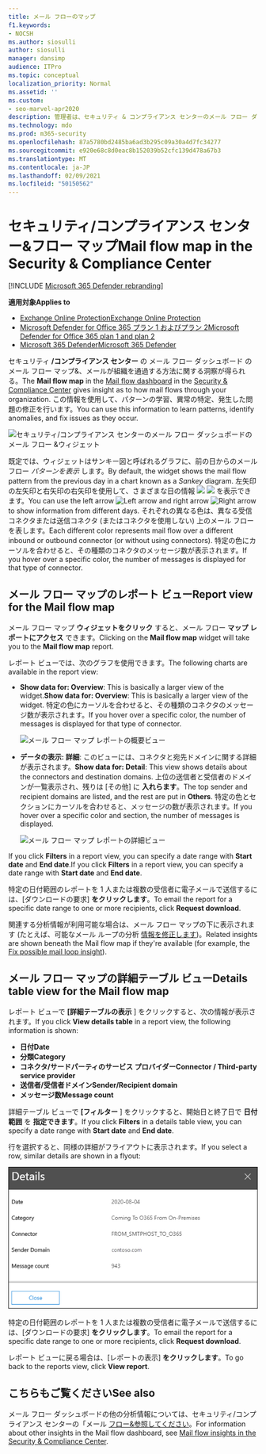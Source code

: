 ```yaml
---
title: メール フローのマップ
f1.keywords:
- NOCSH
ms.author: siosulli
author: siosulli
manager: dansimp
audience: ITPro
ms.topic: conceptual
localization_priority: Normal
ms.assetid: ''
ms.custom:
- seo-marvel-apr2020
description: 管理者は、セキュリティ & コンプライアンス センターのメール フロー ダッシュボードでメール フロー マップを使用して、コネクタを使用したりコネクタを使用せずに組織とメールがどのように流れるのかについて視覚化および追跡する方法を学習できます。
ms.technology: mdo
ms.prod: m365-security
ms.openlocfilehash: 87a5780bd2485ba6ad3b295c09a30a4d7fc34277
ms.sourcegitcommit: e920e68c8d0eac8b152039b52cfc139d478a67b3
ms.translationtype: MT
ms.contentlocale: ja-JP
ms.lasthandoff: 02/09/2021
ms.locfileid: "50150562"
---
```

# <a name="mail-flow-map-in-the-security--compliance-center"></a><span data-ttu-id="3a7bc-103">セキュリティ/コンプライアンス センター&フロー マップ</span><span class="sxs-lookup"><span data-stu-id="3a7bc-103">Mail flow map in the Security & Compliance Center</span></span>

[!INCLUDE [Microsoft 365 Defender rebranding](../includes/microsoft-defender-for-office.md)]

<span data-ttu-id="3a7bc-104">**適用対象**</span><span class="sxs-lookup"><span data-stu-id="3a7bc-104">**Applies to**</span></span>
- [<span data-ttu-id="3a7bc-105">Exchange Online Protection</span><span class="sxs-lookup"><span data-stu-id="3a7bc-105">Exchange Online Protection</span></span>](https://go.microsoft.com/fwlink/?linkid=2148611)
- [<span data-ttu-id="3a7bc-106">Microsoft Defender for Office 365 プラン 1 およびプラン 2</span><span class="sxs-lookup"><span data-stu-id="3a7bc-106">Microsoft Defender for Office 365 plan 1 and plan 2</span></span>](https://go.microsoft.com/fwlink/?linkid=2148715)
- [<span data-ttu-id="3a7bc-107">Microsoft 365 Defender</span><span class="sxs-lookup"><span data-stu-id="3a7bc-107">Microsoft 365 Defender</span></span>](https://go.microsoft.com/fwlink/?linkid=2118804)

<span data-ttu-id="3a7bc-108">セキュリティ **/コンプライアンス センター** の [](mail-flow-insights-v2.md)メール フロー ダッシュボード [](https://protection.office.com)のメール フロー マップ&、メールが組織を通過する方法に関する洞察が得られる。</span><span class="sxs-lookup"><span data-stu-id="3a7bc-108">The **Mail flow map** in the [Mail flow dashboard](mail-flow-insights-v2.md) in the [Security & Compliance Center](https://protection.office.com) gives insight as to how mail flows through your organization.</span></span> <span data-ttu-id="3a7bc-109">この情報を使用して、パターンの学習、異常の特定、発生した問題の修正を行います。</span><span class="sxs-lookup"><span data-stu-id="3a7bc-109">You can use this information to learn patterns, identify anomalies, and fix issues as they occur.</span></span>

![セキュリティ/コンプライアンス センターのメール フロー ダッシュボードのメール フロー &ウィジェット](../../media/mfi-mail-flow-map-widget.png)

<span data-ttu-id="3a7bc-111">既定では、ウィジェットはサンキー図と呼ばれるグラフに、前の日からのメール フロー *パターンを表示* します。</span><span class="sxs-lookup"><span data-stu-id="3a7bc-111">By default, the widget shows the mail flow pattern from the previous day in a chart known as a *Sankey* diagram.</span></span> <span data-ttu-id="3a7bc-112">左矢印の左矢印と右矢印の右矢印を使用して、さまざまな日の情報 ![ ](../../media/scc-left-arrow.png) ![ ](../../media/scc-right-arrow.png) を表示できます。</span><span class="sxs-lookup"><span data-stu-id="3a7bc-112">You can use the left arrow ![Left arrow](../../media/scc-left-arrow.png) and right arrow ![Right arrow](../../media/scc-right-arrow.png) to show information from different days.</span></span> <span data-ttu-id="3a7bc-113">それぞれの異なる色は、異なる受信コネクタまたは送信コネクタ (またはコネクタを使用しない) 上のメール フローを表します。</span><span class="sxs-lookup"><span data-stu-id="3a7bc-113">Each different color represents mail flow over a different inbound or outbound connector (or without using connectors).</span></span> <span data-ttu-id="3a7bc-114">特定の色にカーソルを合わせると、その種類のコネクタのメッセージ数が表示されます。</span><span class="sxs-lookup"><span data-stu-id="3a7bc-114">If you hover over a specific color, the number of messages is displayed for that type of connector.</span></span>

## <a name="report-view-for-the-mail-flow-map"></a><span data-ttu-id="3a7bc-115">メール フロー マップのレポート ビュー</span><span class="sxs-lookup"><span data-stu-id="3a7bc-115">Report view for the Mail flow map</span></span>

<span data-ttu-id="3a7bc-116">メール フロー マップ **ウィジェットをクリック** すると、メール フロー **マップ レポートにアクセス** できます。</span><span class="sxs-lookup"><span data-stu-id="3a7bc-116">Clicking on the **Mail flow map** widget will take you to the **Mail flow map** report.</span></span>

<span data-ttu-id="3a7bc-117">レポート ビューでは、次のグラフを使用できます。</span><span class="sxs-lookup"><span data-stu-id="3a7bc-117">The following charts are available in the report view:</span></span>

- <span data-ttu-id="3a7bc-118">**Show data for: Overview**: This is basically a larger view of the widget.</span><span class="sxs-lookup"><span data-stu-id="3a7bc-118">**Show data for: Overview**: This is basically a larger view of the widget.</span></span> <span data-ttu-id="3a7bc-119">特定の色にカーソルを合わせると、その種類のコネクタのメッセージ数が表示されます。</span><span class="sxs-lookup"><span data-stu-id="3a7bc-119">If you hover over a specific color, the number of messages is displayed for that type of connector.</span></span>

  ![メール フロー マップ レポートの概要ビュー](../../media/mfi-mail-flow-map-report-overview.png)

- <span data-ttu-id="3a7bc-121">**データの表示: 詳細**: このビューには、コネクタと宛先ドメインに関する詳細が表示されます。</span><span class="sxs-lookup"><span data-stu-id="3a7bc-121">**Show data for: Detail**: This view shows details about the connectors and destination domains.</span></span> <span data-ttu-id="3a7bc-122">上位の送信者と受信者のドメインが一覧表示され、残りは [その他] に **入れらます**。</span><span class="sxs-lookup"><span data-stu-id="3a7bc-122">The top sender and recipient domains are listed, and the rest are put in **Others**.</span></span> <span data-ttu-id="3a7bc-123">特定の色とセクションにカーソルを合わせると、メッセージの数が表示されます。</span><span class="sxs-lookup"><span data-stu-id="3a7bc-123">If you hover over a specific color and section, the number of messages is displayed.</span></span>

  ![メール フロー マップ レポートの詳細ビュー](../../media/mfi-mail-flow-map-report-detail.png)

<span data-ttu-id="3a7bc-125">If you click **Filters** in a report view, you can specify a date range with **Start date** and **End date**.</span><span class="sxs-lookup"><span data-stu-id="3a7bc-125">If you click **Filters** in a report view, you can specify a date range with **Start date** and **End date**.</span></span>

<span data-ttu-id="3a7bc-126">特定の日付範囲のレポートを 1 人または複数の受信者に電子メールで送信するには、[ダウンロードの要求] **をクリックします**。</span><span class="sxs-lookup"><span data-stu-id="3a7bc-126">To email the report for a specific date range to one or more recipients, click **Request download**.</span></span>

<span data-ttu-id="3a7bc-127">関連する分析情報が利用可能な場合は、メール フロー マップの下に表示されます (たとえば、可能なメール ループの分析 [情報を修正します](mfi-mail-loop-insight.md))。</span><span class="sxs-lookup"><span data-stu-id="3a7bc-127">Related insights are shown beneath the Mail flow map if they're available (for example, the [Fix possible mail loop insight](mfi-mail-loop-insight.md)).</span></span>

## <a name="details-table-view-for-the-mail-flow-map"></a><span data-ttu-id="3a7bc-128">メール フロー マップの詳細テーブル ビュー</span><span class="sxs-lookup"><span data-stu-id="3a7bc-128">Details table view for the Mail flow map</span></span>

<span data-ttu-id="3a7bc-129">レポート ビューで **[詳細テーブルの表示** ] をクリックすると、次の情報が表示されます。</span><span class="sxs-lookup"><span data-stu-id="3a7bc-129">If you click **View details table** in a report view, the following information is shown:</span></span>

- <span data-ttu-id="3a7bc-130">**日付**</span><span class="sxs-lookup"><span data-stu-id="3a7bc-130">**Date**</span></span>
- <span data-ttu-id="3a7bc-131">**分類**</span><span class="sxs-lookup"><span data-stu-id="3a7bc-131">**Category**</span></span>
- <span data-ttu-id="3a7bc-132">**コネクタ/サードパーティのサービス プロバイダー**</span><span class="sxs-lookup"><span data-stu-id="3a7bc-132">**Connector / Third-party service provider**</span></span>
- <span data-ttu-id="3a7bc-133">**送信者/受信者ドメイン**</span><span class="sxs-lookup"><span data-stu-id="3a7bc-133">**Sender/Recipient domain**</span></span>
- <span data-ttu-id="3a7bc-134">**メッセージ数**</span><span class="sxs-lookup"><span data-stu-id="3a7bc-134">**Message count**</span></span>

<span data-ttu-id="3a7bc-135">詳細テーブル ビューで **[フィルター** ] をクリックすると、開始日と終了日で **日付範囲** を **指定できます**。</span><span class="sxs-lookup"><span data-stu-id="3a7bc-135">If you click **Filters** in a details table view, you can specify a date range with **Start date** and **End date**.</span></span>

<span data-ttu-id="3a7bc-136">行を選択すると、同様の詳細がフライアウトに表示されます。</span><span class="sxs-lookup"><span data-stu-id="3a7bc-136">If you select a row, similar details are shown in a flyout:</span></span>

![メール フロー マップの詳細テーブルからの詳細フライアウト](../../media/mfi-mail-flow-map-view-details-table-details.png)

<span data-ttu-id="3a7bc-138">特定の日付範囲のレポートを 1 人または複数の受信者に電子メールで送信するには、[ダウンロードの要求] **をクリックします**。</span><span class="sxs-lookup"><span data-stu-id="3a7bc-138">To email the report for a specific date range to one or more recipients, click **Request download**.</span></span>

<span data-ttu-id="3a7bc-139">レポート ビューに戻る場合は、[レポートの表示] **をクリックします**。</span><span class="sxs-lookup"><span data-stu-id="3a7bc-139">To go back to the reports view, click **View report**.</span></span>

## <a name="see-also"></a><span data-ttu-id="3a7bc-140">こちらもご覧ください</span><span class="sxs-lookup"><span data-stu-id="3a7bc-140">See also</span></span>

<span data-ttu-id="3a7bc-141">メール フロー ダッシュボードの他の分析情報については、セキュリティ/コンプライアンス センターの「メール [フロー&参照してください](mail-flow-insights-v2.md)。</span><span class="sxs-lookup"><span data-stu-id="3a7bc-141">For information about other insights in the Mail flow dashboard, see [Mail flow insights in the Security & Compliance Center](mail-flow-insights-v2.md).</span></span>
